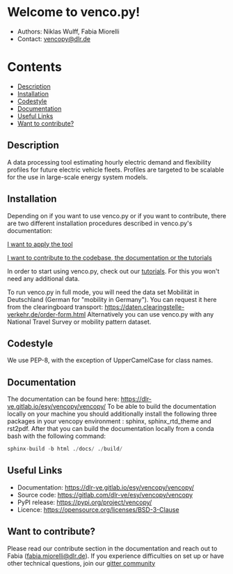 # Welcome to venco.py!

- Authors: Niklas Wulff, Fabia Miorelli
- Contact: vencopy@dlr.de

# Contents

- [Description](#description)
- [Installation](#installation)
- [Codestyle](#codestyle)
- [Documentation](#documentation)
- [Useful Links](#useful-links)
- [Want to contribute?](#want-to-contribute)

## Description

A data processing tool estimating hourly electric demand and flexibility profiles for future 
electric vehicle fleets. Profiles are targeted to be scalable for the use in large-scale
energy system models. 

## Installation

Depending on if you want to use venco.py or if you want to contribute, there are
two different installation procedures described in venco.py's documentation:

[I want to apply the tool](https://dlr-ve.gitlab.io/esy/vencopy/vencopy/gettingstarted/installation.html#installation-for-users)

[I want to contribute to the codebase, the documentation or the tutorials](https://dlr-ve.gitlab.io/esy/vencopy/vencopy/gettingstarted/installation.html#installation-for-developers)

In order to start using venco.py, check out our [tutorials](https://dlr-ve.gitlab.io/esy/vencopy/vencopy/gettingstarted/start.html). For this you won't need any additional data.

To run venco.py in full mode, you will need the data set Mobilität in Deutschland (German for "mobility in Germany"). You
can request it here from the clearingboard transport: https://daten.clearingstelle-verkehr.de/order-form.html 
Alternatively you can use venco.py with any National Travel Survey or mobility pattern dataset.


## Codestyle

We use PEP-8, with the exception of UpperCamelCase for class names.

## Documentation

The documentation can be found here: https://dlr-ve.gitlab.io/esy/vencopy/vencopy/
To be able to build the documentation locally on your machine you should additionally install the following three packages in your vencopy environment : sphinx, sphinx_rtd_theme and rst2pdf.
After that you can build the documentation locally from a conda bash with the following command:

```python
sphinx-build -b html ./docs/ ./build/
```

## Useful Links

- Documentation: https://dlr-ve.gitlab.io/esy/vencopy/vencopy/
- Source code: https://gitlab.com/dlr-ve/esy/vencopy/vencopy
- PyPI release: https://pypi.org/project/vencopy/
- Licence: https://opensource.org/licenses/BSD-3-Clause

## Want to contribute?

Please read our contribute section in the documentation and reach out to Fabia
(fabia.miorelli@dlr.de). If you experience difficulties on set up or have other technical questions, join our
[gitter community](https://gitter.im/vencopy/community)
